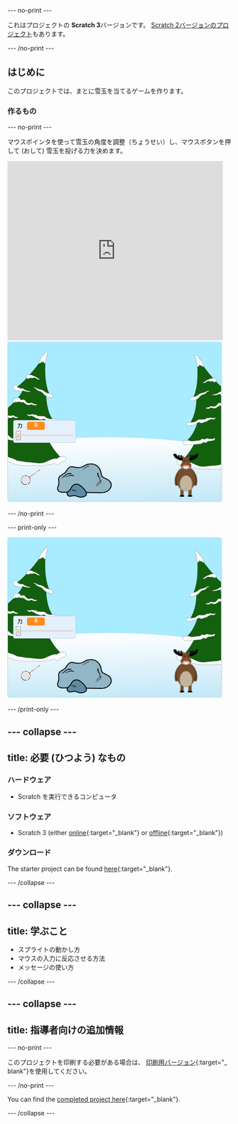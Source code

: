 --- no-print ---

これはプロジェクトの **Scratch 3**バージョンです。 [Scratch 2バージョンのプロジェクト](https://projects.raspberrypi.org/en/projects/snowball-fight-scratch2)もあります。

--- /no-print ---

## はじめに

このプロジェクトでは、まとに雪玉を当てるゲームを作ります。

### 作るもの

--- no-print ---

マウスポインタを使って雪玉の角度を調整（ちょうせい）し、マウスボタンを押して (おして) 雪玉を投げる力を決めます。

<div class="scratch-preview">
  <iframe allowtransparency="true" width="485" height="402" src="https://scratch.mit.edu/projects/embed/302159331/?autostart=true" frameborder="0" scrolling="no"></iframe>
  <img src="images/snow-final.png">
</div>

--- /no-print ---

--- print-only ---

![完成 (かんせい) したプロジェクト](images/snow-final.png)

--- /print-only ---

--- collapse ---
---
title: 必要 (ひつよう) なもの
---

### ハードウェア

+ Scratch を実行できるコンピュータ

### ソフトウェア

+ Scratch 3 (either [online](https://rpf.io/scratchon){:target="_blank"} or [offline](https://rpf.io/scratchoff){:target="_blank"})

### ダウンロード

The starter project can be found [here](https://rpf.io/p/en/snowball-fight-go){:target="_blank"}.

--- /collapse ---

--- collapse ---
---
title: 学ぶこと
---

- スプライトの動かし方
- マウスの入力に反応させる方法
- メッセージの使い方

--- /collapse ---

--- collapse ---
---
title: 指導者向けの追加情報
---

--- no-print ---

このプロジェクトを印刷する必要がある場合は、 [印刷用バージョン](https://projects.raspberrypi.org/en/projects/snowball-fight/print){:target="_ blank"}を使用してください。

--- /no-print ---

You can find the [completed project here](https://rpf.io/p/en/snowball-fight-get){:target="_blank"}.

--- /collapse ---
